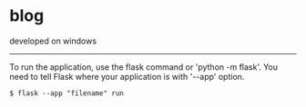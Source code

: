 # blog

developed on windows

---
To run the application, use the flask command or 'python -m flask'.
You need to tell Flask where your application is with '--app' option.

```
$ flask --app "filename" run

```

